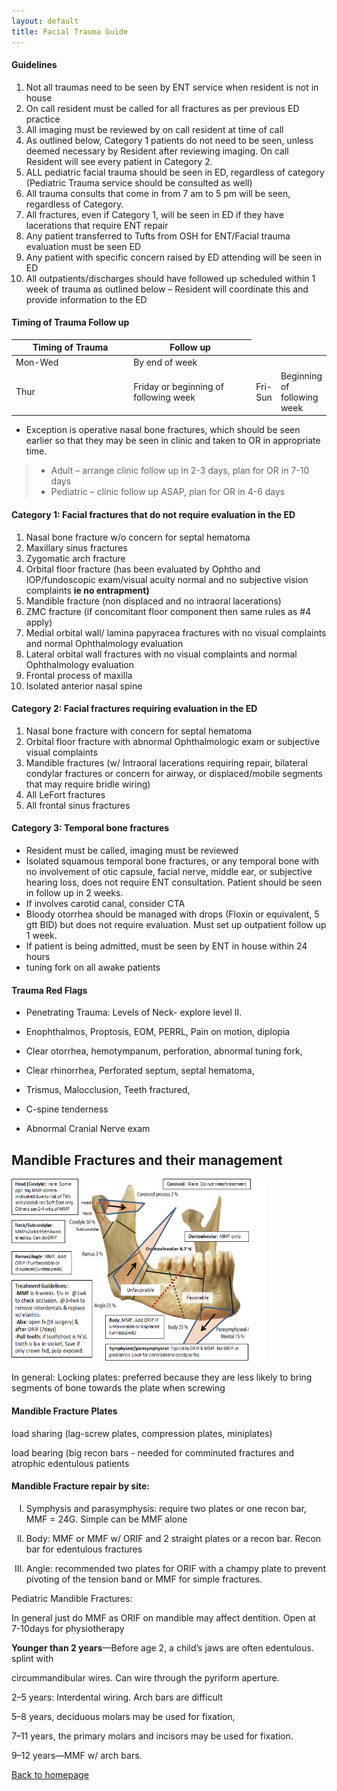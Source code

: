 ```yaml
---
layout: default
title: Facial Trauma Guide
---
```

<h4 class="unnumbered" id="guidelines">Guidelines </h4>
<!-- Trauma guidelines list start -->
<ol>
  <li>Not all traumas need to be seen by ENT service when resident is not in house</li>
  <li>On call resident must be called for all fractures as per previous ED practice</li>
  <li>All imaging must be reviewed by on call resident at time of call</li>
  <li>As outlined below, Category 1 patients do not need to be seen, unless deemed necessary by Resident after reviewing imaging. On call Resident will see every patient in Category 2.</li>
  <li>ALL pediatric facial trauma should be seen in ED, regardless of category (Pediatric Trauma service should be consulted as well)</li>
  <li>All trauma consults that come in from 7 am to 5 pm will be seen, regardless of Category.</li>
  <li>All fractures, even if Category 1, will be seen in ED if they have lacerations that require ENT repair</li>
  <li>Any patient transferred to Tufts from OSH for ENT/Facial trauma evaluation must be seen ED</li>
  <li>Any patient with specific concern raised by ED attending will be seen in ED</li>
  <li>All outpatients/discharges should have followed up scheduled within 1 week of trauma as outlined below – Resident will coordinate this and provide information to the ED</li>
</ol>
<!-- Trauma guidelines list end -->
<h4 class="unnumbered" id="timing-of-trauma-follow-up">Timing of Trauma
Follow up </h4>
<table>
<colgroup>
<col style="width: 49%" />
<col style="width: 50%" />
</colgroup>
<thead>
<tr class="header">
<th><strong>Timing of Trauma</strong></th>
<th><strong>Follow up</strong></th>
</tr>
</thead>
<tbody>
<tr class="odd">
<td>Mon-Wed</td>
<td>By end of week</td>
<tr class="even">
<td>Thur</td>
<td>Friday or beginning of following week</td>
<td>Fri-Sun</td>
<td>Beginning of following week</td>
</tbody>
</table>
<ul>
<li>Exception is operative nasal bone fractures, which should be seen earlier so that they may be seen in clinic and taken to OR in appropriate time.</li>
</ul>
<blockquote>
<ul>
<li>Adult – arrange clinic follow up in 2-3 days, plan for OR in 7-10 days</li>
<li>Pediatric – clinic follow up ASAP, plan for OR in 4-6 days</li>
</ul>
</blockquote>
<h4 class="unnumbered"
id="category-1-facial-fractures-that-do-not-require-evaluation-in-the-ed">Category
1: Facial fractures that do not require evaluation in the ED</h4>
<ol>
  <li>Nasal bone fracture w/o concern for septal hematoma</li>
  <li>Maxillary sinus fractures</li>
  <li>Zygomatic arch fracture</li>
  <li>Orbital floor fracture (has been evaluated by Ophtho and IOP/fundoscopic exam/visual acuity normal and no subjective vision complaints <strong>ie no entrapment)</strong></li>
  <li>Mandible fracture (non displaced and no intraoral lacerations)</li>
  <li>ZMC fracture (if concomitant floor component then same rules as #4 apply)</li>
  <li>Medial orbital wall/ lamina papyracea fractures with no visual complaints and normal Ophthalmology evaluation</li>
  <li>Lateral orbital wall fractures with no visual complaints and normal Ophthalmology evaluation</li>
  <li>Frontal process of maxilla</li>
  <li>Isolated anterior nasal spine</li>
</ol>
<h4 class="unnumbered" id="category-2-facial-fractures-requiring-evaluation-in-the-ed">Category 2: Facial fractures requiring evaluation in the ED</h4>
<ol>
  <li>Nasal bone fracture with concern for septal hematoma</li>
  <li>Orbital floor fracture with abnormal Ophthalmologic exam or subjective visual complaints</li>
  <li>Mandible fractures (w/ Intraoral lacerations requiring repair, bilateral condylar fractures or concern for airway, or displaced/mobile segments that may require bridle wiring)</li>
  <li>All LeFort fractures</li>
  <li>All frontal sinus fractures</li>
</ol>
<h4 class="unnumbered" id="category-3-temporal-bone-fractures">Category
3: Temporal bone fractures</h4>
<ul>
<li>Resident must be called, imaging must be reviewed</li>
<li>Isolated squamous temporal bone fractures, or any temporal bone with no involvement of otic capsule, facial nerve, middle ear, or subjective hearing loss, does not require ENT consultation. Patient should be seen in follow up in 2 weeks.</li>
<li>If involves carotid canal, consider CTA</li>
<li>Bloody otorrhea should be managed with drops (Floxin or equivalent, 5 gtt BID) but does not require evaluation. Must set up outpatient follow up 1 week.</li>
<li>If patient is being admitted, must be seen by ENT in house within 24 hours</li>
<li>tuning fork on all awake patients</li>
</ul>
<h4 class="unnumbered" id="trauma-red-flags">Trauma Red Flags</h4>
<ul>
<li><p>Penetrating Trauma: Levels of Neck- explore level II.</p></li>
<li><p>Enophthalmos, Proptosis, EOM, PERRL, Pain on motion,
diplopia</p></li>
<li><p>Clear otorrhea, hemotympanum, perforation, abnormal tuning
fork,</p></li>
<li><p>Clear rhinorrhea, Perforated septum, septal hematoma,</p></li>
<li><p>Trismus, Malocclusion, Teeth fractured,</p></li>
<li><p>C-spine tenderness</p></li>
<li><p>Abnormal Cranial Nerve exam</p></li>
</ul>
<h2 class="unnumbered"
id="mandible-fractures-and-their-management">Mandible Fractures and
their management</h2>
<p><img src="media/image2.png" style="width:4.23333in;height:3.04514in" alt="Head [Condyle): rare. Some savMMF contra- indicated dueto riskofTMJ a n kvlosis&amp; rec Soft Diet on&quot;/ 0th ers sav 24 wksof MM F Nec k/SubcondyIar•. MM Fx2w ks th en Ewks elastics Can doORIF Coronoid: Coronoid process 2 % 6.7 Rara Do not need treatment Dentoalveolar: MMF only Ramus 3 % Ramus/AngIe: M Add ORIF if unfavorableor displaced (u peds) Treatment Guidelines: -MMF is 6 weeks. flu in @lwk to check occlusion, @3-4wk to remove interdentals &amp; replace w/ elastics. -Abx: open fx (til surgery) &amp; after ORIF (7days) -Pull teeth: if tooth/root is fx&#39;d, tooth is lux in socket, Save if only crown fxd, pulp exposed. Unfavorable Angle Body: Add ORIF if unfavorab•leor d $læed (unlesspeds) Favorable BOdy25% yseal / Mental 15% Symphyseal/parasymphyseal: Typicalb/ORIF&amp; M No ORIF in pediatrics Inok for fxs " /></p>
<p>In general: Locking plates: preferred because they are less likely to
bring segments of bone towards the plate when screwing</p>
<h4 class="unnumbered" id="mandible-fracture-plates">Mandible Fracture
Plates</h4>
<p>load sharing (lag-screw plates, compression plates, miniplates)</p>
<p>load bearing (big recon bars - needed for comminuted fractures and
atrophic edentulous patients</p>
<h4 class="unnumbered" id="mandible-fracture-repair-by-site">Mandible
Fracture repair by site:</h4>
<ol type="I">
<li><p>Symphysis and parasymphysis: require two plates or one recon bar,
MMF = 24G. Simple can be MMF alone</p></li>
<li><p>Body: MMF or MMF w/ ORIF and 2 straight plates or a recon bar.
Recon bar for edentulous fractures</p></li>
<li><p>Angle: recommended two plates for ORIF with a champy plate to
prevent pivoting of the tension band or MMF for simple
fractures.</p></li>
</ol>
<p>Pediatric Mandible Fractures:</p>
<p>In general just do MMF as ORIF on mandible may affect dentition. Open
at 7-10days for physiotherapy</p>
<p><strong>Younger than 2 years</strong>—Before age 2, a child’s jaws
are often edentulous. splint with</p>
<p>circummandibular wires. Can wire through the pyriform aperture.</p>
<p>2–5 years: Interdental wiring. Arch bars are difficult</p>
<p>5–8 years, deciduous molars may be used for fixation,</p>
<p>7–11 years, the primary molars and incisors may be used for
fixation.</p>
<p>9–12 years—MMF w/ arch bars.</p>
  <p><a href="index.html">Back to homepage</a></p>
